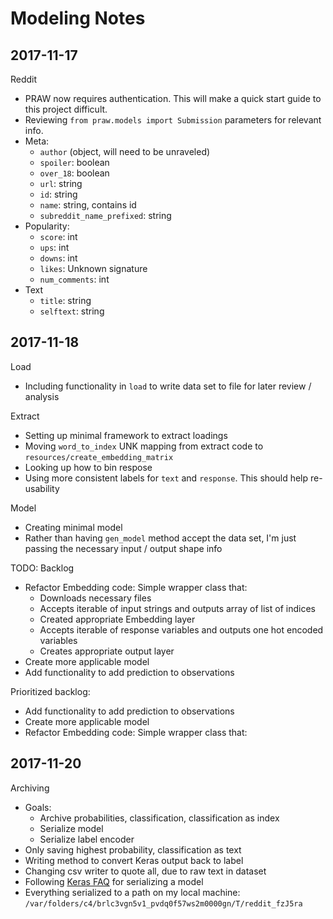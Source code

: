 # Modeling Notes

## 2017-11-17

Reddit

 - PRAW now requires authentication. This will make a quick start guide to this project difficult. 
 - Reviewing `from praw.models import Submission` parameters for relevant info. 
 - Meta:
   - `author` (object, will need to be unraveled)
   - `spoiler`: boolean
   - `over_18`: boolean
   - `url`: string
   - `id`: string
   - `name`: string, contains id
   - `subreddit_name_prefixed`: string
 - Popularity:
   - `score`: int
   - `ups`: int
   - `downs`: int
   - `likes`: Unknown signature
   - `num_comments`: int
 - Text
   - `title`: string
   - `selftext`: string
   
## 2017-11-18

Load

 - Including functionality in `load` to write data set to file for later review / analysis

Extract

 - Setting up minimal framework to extract loadings
 - Moving `word_to_index` UNK mapping from extract code to `resources/create_embedding_matrix`
 - Looking up how to bin respose
 - Using more consistent labels for `text` and `response`. This should help re-usability
 
Model

 - Creating minimal model
 - Rather than having `gen_model` method accept the data set, I'm just passing the necessary input / output shape info

TODO: Backlog

 - Refactor Embedding code: Simple wrapper class that:
   - Downloads necessary files
   - Accepts iterable of input strings and outputs array of list of indices
   - Created appropriate Embedding layer
   - Accepts iterable of response variables and outputs one hot encoded variables
   - Creates appropriate output layer
 - Create more applicable model 
 - Add functionality to add prediction to observations
 
Prioritized backlog: 

 - Add functionality to add prediction to observations
 - Create more applicable model
 - Refactor Embedding code: Simple wrapper class that:

## 2017-11-20

Archiving

 - Goals: 
   - Archive probabilities, classification, classification as index
   - Serialize model
   - Serialize label encoder
 - Only saving highest probability, classification as text
 - Writing method to convert Keras output back to label
 - Changing csv writer to quote all, due to raw text in dataset
 - Following [Keras FAQ](https://keras.io/getting-started/faq/#how-can-i-save-a-keras-model) for serializing a model
 - Everything serialized to a path on my local machine: `/var/folders/c4/brlc3vgn5v1_pvdq0f57ws2m0000gn/T/reddit_fzJ5ra`
 
 